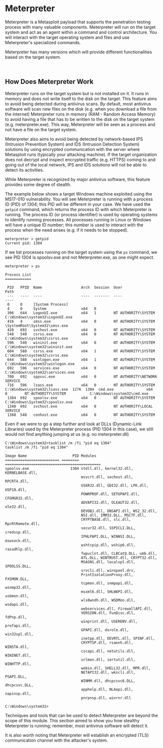 # Meterpreter

Meterpreter is a Metasploit payload that supports the penetration testing process with many valuable components. Meterpreter will run on the target system and act as an agent within a command and control architecture. You will interact with the target operating system and files and use Meterpreter's specialized commands.

Meterpreter has many versions which will provide different functionalities based on the target system.

&nbsp;

## How Does Meterpreter Work

Meterpreter runs on the target system but is not installed on it. It runs in memory and does not write itself to the disk on the target. This feature aims to avoid being detected during antivirus scans. By default, most antivirus software will scan new files on the disk (e.g. when you download a file from the internet) Meterpreter runs in memory (RAM - Random Access Memory) to avoid having a file that has to be written to the disk on the target system (e.g. meterpreter.exe). This way, Meterpreter will be seen as a process and not have a file on the target system.

Meterpreter also aims to avoid being detected by network-based IPS (Intrusion Prevention System) and IDS (Intrusion Detection System) solutions by using encrypted communication with the server where Metasploit runs (typically your attacking machine). If the target organization does not decrypt and inspect encrypted traffic (e.g. HTTPS) coming to and going out of the local network, IPS and IDS solutions will not be able to detect its activities.

While Meterpreter is recognized by major antivirus software, this feature provides some degree of stealth.

The example below shows a target Windows machine exploited using the MS17-010 vulnerability. You will see Meterpreter is running with a process ID (PID) of 1304; this PID will be different in your case. We have used the `getpid` command, which returns the process ID with which Meterpreter is running. The process ID (or process identifier) is used by operating systems to identify running processes. All processes running in Linux or Windows will have a unique ID number; this number is used to interact with the process when the need arises (e.g. if it needs to be stopped).

```shell
meterpreter > getpid 
Current pid: 1304
```

If we list processes running on the target system using the `ps` command, we see PID 1304 is spoolsv.exe and not Meterpreter.exe, as one might expect.

```shell
meterpreter > ps

Process List
============

 PID   PPID  Name                  Arch  Session  User                          Path
 ---   ----  ----                  ----  -------  ----                          ----
 0     0     [System Process]                                                   
 4     0     System                x64   0                                      
 396   644   LogonUI.exe           x64   1        NT AUTHORITY\SYSTEM           C:\Windows\system32\LogonUI.exe
 416   4     smss.exe              x64   0        NT AUTHORITY\SYSTEM           \SystemRoot\System32\smss.exe
 428   692   svchost.exe           x64   0        NT AUTHORITY\SYSTEM           
 548   540   csrss.exe             x64   0        NT AUTHORITY\SYSTEM           C:\Windows\system32\csrss.exe
 596   540   wininit.exe           x64   0        NT AUTHORITY\SYSTEM           C:\Windows\system32\wininit.exe
 604   588   csrss.exe             x64   1        NT AUTHORITY\SYSTEM           C:\Windows\system32\csrss.exe
 644   588   winlogon.exe          x64   1        NT AUTHORITY\SYSTEM           C:\Windows\system32\winlogon.exe
 692   596   services.exe          x64   0        NT AUTHORITY\SYSTEM           C:\Windows\system32\services.exe
 700   692   sppsvc.exe            x64   0        NT AUTHORITY\NETWORK SERVICE  
 716   596   lsass.exe             x64   0        NT AUTHORITY\SYSTEM           C:\Windows\system32\lsass.exe  1276  1304  cmd.exe               x64   0        NT AUTHORITY\SYSTEM           C:\Windows\system32\cmd.exe
 1304  692   spoolsv.exe           x64   0        NT AUTHORITY\SYSTEM           C:\Windows\System32\spoolsv.exe
 1340  692   svchost.exe           x64   0        NT AUTHORITY\LOCAL SERVICE    
 1388  548   conhost.exe           x64   0        NT AUTHORITY\SYSTEM    
```

Even if we were to go a step further and look at DLLs (Dynamic-Link Libraries) used by the Meterpreter process (PID 1304 in this case), we still would not find anything jumping at us (e.g. no meterpreter.dll)

```
C:\Windows\system32>tasklist /m /fi "pid eq 1304"
tasklist /m /fi "pid eq 1304"

Image Name                     PID Modules                                     
========================= ======== ============================================
spoolsv.exe                   1304 ntdll.dll, kernel32.dll, KERNELBASE.dll,    
                                   msvcrt.dll, sechost.dll, RPCRT4.dll,        
                                   USER32.dll, GDI32.dll, LPK.dll, USP10.dll,  
                                   POWRPROF.dll, SETUPAPI.dll, CFGMGR32.dll,   
                                   ADVAPI32.dll, OLEAUT32.dll, ole32.dll,      
                                   DEVOBJ.dll, DNSAPI.dll, WS2_32.dll,         
                                   NSI.dll, IMM32.DLL, MSCTF.dll,              
                                   CRYPTBASE.dll, slc.dll, RpcRtRemote.dll,    
                                   secur32.dll, SSPICLI.DLL, credssp.dll,      
                                   IPHLPAPI.DLL, WINNSI.DLL, mswsock.dll,      
                                   wshtcpip.dll, wship6.dll, rasadhlp.dll,     
                                   fwpuclnt.dll, CLBCatQ.DLL, umb.dll,         
                                   ATL.DLL, WINTRUST.dll, CRYPT32.dll,         
                                   MSASN1.dll, localspl.dll, SPOOLSS.DLL,      
                                   srvcli.dll, winspool.drv,                   
                                   PrintIsolationProxy.dll, FXSMON.DLL,        
                                   tcpmon.dll, snmpapi.dll, wsnmp32.dll,       
                                   msxml6.dll, SHLWAPI.dll, usbmon.dll,        
                                   wls0wndh.dll, WSDMon.dll, wsdapi.dll,       
                                   webservices.dll, FirewallAPI.dll,           
                                   VERSION.dll, FunDisc.dll, fdPnp.dll,        
                                   winprint.dll, USERENV.dll, profapi.dll,     
                                   GPAPI.dll, dsrole.dll, win32spl.dll,        
                                   inetpp.dll, DEVRTL.dll, SPINF.dll,          
                                   CRYPTSP.dll, rsaenh.dll, WINSTA.dll,        
                                   cscapi.dll, netutils.dll, WININET.dll,      
                                   urlmon.dll, iertutil.dll, WINHTTP.dll,      
                                   webio.dll, SHELL32.dll, MPR.dll,            
                                   NETAPI32.dll, wkscli.dll, PSAPI.DLL,        
                                   WINMM.dll, dhcpcsvc6.DLL, dhcpcsvc.DLL,     
                                   apphelp.dll, NLAapi.dll, napinsp.dll,       
                                   pnrpnsp.dll, winrnr.dll                     

C:\Windows\system32>
```

Techniques and tools that can be used to detect Meterpreter are beyond the scope of this module. This section aimed to show you how stealthy Meterpreter is running; remember, most antivirus software will detect it.

It is also worth noting that Meterpreter will establish an encrypted (TLS) communication channel with the attacker's system.